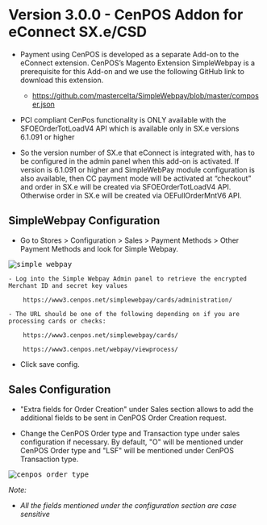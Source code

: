 # Version 3.0.0 - CenPOS Addon for eConnect SX.e/CSD

- Payment using CenPOS is developed as a separate Add-on to the eConnect extension. CenPOS’s Magento Extension SimpleWebpay is a prerequisite for this Add-on and we use the following GitHub link to download this extension.

  - https://github.com/mastercelta/SimpleWebpay/blob/master/composer.json

- PCI compliant CenPos functionality is ONLY available with the SFOEOrderTotLoadV4 API which is available only in SX.e versions 6.1.091 or higher

- So the version number of SX.e that eConnect is integrated with, has to be configured in the admin panel when this add-on is activated. If version is 6.1.091 or higher and SimpleWebPay module configuration is also available, then CC payment mode will be activated at “checkout” and order in SX.e will be created via SFOEOrderTotLoadV4 API. Otherwise order in SX.e will be created via OEFullOrderMntV6 API.

## SimpleWebpay Configuration

  - Go to Stores > Configuration > Sales > Payment Methods > Other Payment Methods and look for Simple Webpay.


  <kbd>
  <img alt ="simple webpay" src="https://github.com/leanswift/leanswift.github.io/blob/dev/ecommerce/images/eConnect-Sxe/cenpos_simplewebpay.png"></kbd>
  

    - Log into the Simple Webpay Admin panel to retrieve the encrypted Merchant ID and secret key values

        https://www3.cenpos.net/simplewebpay/cards/administration/

    - The URL should be one of the following depending on if you are processing cards or checks:

        https://www3.cenpos.net/simplewebpay/cards/ 
        
        https://www3.cenpos.net/webpay/viewprocess/

   - Click save config.


## Sales Configuration

  - "Extra fields for Order Creation" under Sales section allows to add the additional fields to be sent in CenPOS Order Creation request.

  - Change the CenPOS Order type and Transaction type under sales configuration if necessary. By default, "O" will be mentioned under CenPOS Order type and "LSF" will be mentioned under CenPOS Transaction type.

  <kbd>
  <img alt ="cenpos order type" src="https://github.com/leanswift/leanswift.github.io/blob/dev/ecommerce/images/eConnect-Sxe/cenpos_ordertype.png"></kbd>



_Note:_
- _All the fields mentioned under the configuration section are case sensitive_


